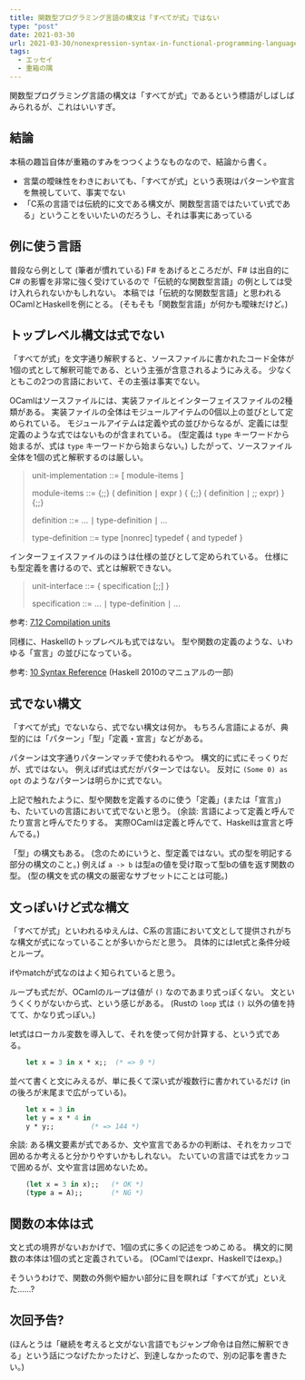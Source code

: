 ```yaml
---
title: 関数型プログラミング言語の構文は「すべてが式」ではない
type: "post"
date: 2021-03-30
url: 2021-03-30/nonexpression-syntax-in-functional-programming-language
tags:
  - エッセイ
  - 重箱の隅
---
```


関数型プログラミング言語の構文は「すべてが式」であるという標語がしばしばみられるが、これはいいすぎ。

<!--more-->

## 結論

本稿の趣旨自体が重箱のすみをつつくようなものなので、結論から書く。

- 言葉の曖昧性をわきにおいても、「すべてが式」という表現はパターンや宣言を無視していて、事実でない
- 「C系の言語では伝統的に文である構文が、関数型言語ではたいてい式である」ということをいいたいのだろうし、それは事実にあっている

## 例に使う言語

普段なら例として (筆者が慣れている) F# をあげるところだが、F# は出自的に C# の影響を非常に強く受けているので「伝統的な関数型言語」の例としては受け入れられないかもしれない。
本稿では「伝統的な関数型言語」と思われるOCamlとHaskellを例にとる。
(そもそも「関数型言語」が何かも曖昧だけど。)

## トップレベル構文は式でない

「すべてが式」を文字通り解釈すると、ソースファイルに書かれたコード全体が1個の式として解釈可能である、という主張が含意されるようにみえる。
少なくともこの2つの言語において、その主張は事実でない。

OCamlはソースファイルには、実装ファイルとインターフェイスファイルの2種類がある。
実装ファイルの全体はモジュールアイテムの0個以上の並びとして定められている。
モジュールアイテムは定義や式の並びからなるが、定義には型定義のような式ではないものが含まれている。
(型定義は `type` キーワードから始まるが、式は `type` キーワードから始まらない。)
したがって、ソースファイル全体を1個の式と解釈するのは厳しい。

> unit-implementation ::= [ module-items ]
>
> module-items ::= {;;} ( definition ∣  expr )  { {;;} ( definition ∣  ;; expr) }  {;;}
>
> definition ::= ...
>   ∣ type-definition
>   ∣ ...
>
> type-definition ::= type [nonrec] typedef  { and typedef }

インターフェイスファイルのほうは仕様の並びとして定められている。
仕様にも型定義を書けるので、式とは解釈できない。

> unit-interface ::= { specification  [;;] }
>
> specification ::= ...
>   ∣ type-definition
>   ∣ ...

参考: [7.12  Compilation units](https://caml.inria.fr/pub/docs/manual-ocaml/compunit.html)

同様に、Haskellのトップレベルも式ではない。
型や関数の定義のような、いわゆる「宣言」の並びになっている。

参考: [10 Syntax Reference](https://www.haskell.org/onlinereport/haskell2010/haskellch10.html#x17-18000010.5) (Haskell 2010のマニュアルの一部)

## 式でない構文

「すべてが式」でないなら、式でない構文は何か。
もちろん言語によるが、典型的には「パターン」「型」「定義・宣言」などがある。

パターンは文字通りパターンマッチで使われるやつ。
構文的に式にそっくりだが、式ではない。
例えばif式は式だがパターンではない。
反対に `(Some 0) as opt` のようなパターンは明らかに式でない。

上記で触れたように、型や関数を定義するのに使う「定義」(または「宣言」)も、たいていの言語において式でないと思う。
(余談: 言語によって定義と呼んでたり宣言と呼んでたりする。
実際OCamlは定義と呼んでて、Haskellは宣言と呼んでる。)

「型」の構文もある。
(念のためにいうと、型定義ではない。式の型を明記する部分の構文のこと。)
例えば `a -> b` は型aの値を受け取って型bの値を返す関数の型。
(型の構文を式の構文の厳密なサブセットにことは可能。)

## 文っぽいけど式な構文

「すべてが式」といわれるゆえんは、C系の言語において文として提供されがちな構文が式になっていることが多いからだと思う。
具体的にはlet式と条件分岐とループ。

ifやmatchが式なのはよく知られていると思う。

ループも式だが、OCamlのループは値が `()` なのであまり式っぽくない。
文というくくりがないから式、という感じがある。
(Rustの `loop` 式は `()` 以外の値を持てて、かなり式っぽい。)

let式はローカル変数を導入して、それを使って何か計算する、という式である。

```ocaml
    let x = 3 in x * x;;  (* => 9 *)
```

並べて書くと文にみえるが、単に長くて深い式が複数行に書かれているだけ (inの後ろが末尾まで広がっている)。

```ocaml
    let x = 3 in
    let y = x * 4 in
    y * y;;         (* => 144 *)
```

余談: ある構文要素が式であるか、文や宣言であるかの判断は、それをカッコで囲めるか考えると分かりやすいかもしれない。
たいていの言語では式をカッコで囲めるが、文や宣言は囲めないため。

```ocaml
    (let x = 3 in x);;   (* OK *)
    (type a = A);;       (* NG *)
```

## 関数の本体は式

文と式の境界がないおかげで、1個の式に多くの記述をつめこめる。
構文的に関数の本体は1個の式と定義されている。
(OCamlではexpr、Haskellではexp。)

そういうわけで、関数の外側や細かい部分に目を瞑れば「すべてが式」といえた……?

## 次回予告?

(ほんとうは「継続を考えると文がない言語でもジャンプ命令は自然に解釈できる」という話につなげたかったけど、到達しなかったので、別の記事を書きたい。)
